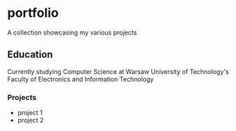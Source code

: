 # portfolio
A collection showcasing my various projects


## Education
Currently studying Computer Science at Warsaw University of Technology's Faculty of Electronics and Information Technology


### Projects
- project 1
- project 2

